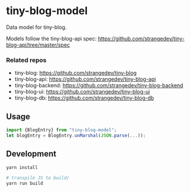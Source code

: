# tiny-blog-model

Data model for tiny-blog.

Models follow the tiny-blog-api spec: https://github.com/strangedev/tiny-blog-api/tree/master/spec

### Related repos

 - tiny-blog: https://github.com/strangedev/tiny-blog 
 - tiny-blog-api: https://github.com/strangedev/tiny-blog-api
 - tiny-blog-backend: https://github.com/strangedev/tiny-blog-backend
 - tiny-blog-ui: https://github.com/strangedev/tiny-blog-ui
 - tiny-blog-db: https://github.com/strangedev/tiny-blog-db

## Usage

```javascript
import {BlogEntry} from "tiny-blog-model";
let blogEntry = BlogEntry.unMarshal(JSON.parse(...));
```

## Development

```bash
yarn install

# transpile JS to build/
yarn run build
```